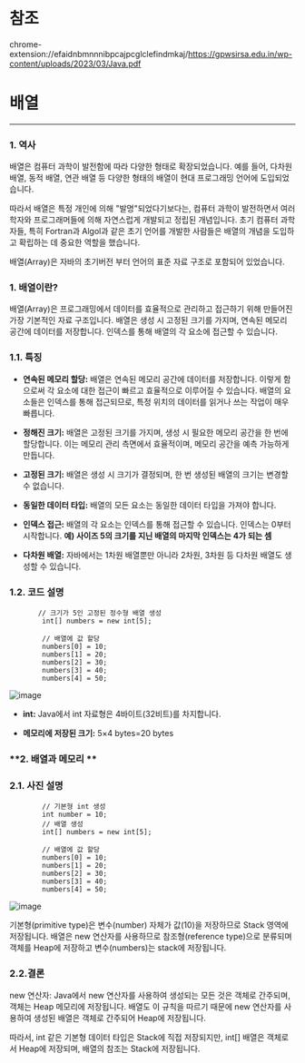 # 참조
chrome-extension://efaidnbmnnnibpcajpcglclefindmkaj/https://gpwsirsa.edu.in/wp-content/uploads/2023/03/Java.pdf


# 배열
---
### **1. 역사**

배열은 컴퓨터 과학이 발전함에 따라 다양한 형태로 확장되었습니다. 예를 들어, 다차원 배열, 동적 배열, 연관 배열 등 다양한 형태의 배열이 현대 프로그래밍 언어에 도입되었습니다.

따라서 배열은 특정 개인에 의해 "발명"되었다기보다는, 컴퓨터 과학이 발전하면서 여러 학자와 프로그래머들에 의해 자연스럽게 개발되고 정립된 개념입니다. 초기 컴퓨터 과학자들, 특히 Fortran과 Algol과 같은 초기 언어를 개발한 사람들은 배열의 개념을 도입하고 확립하는 데 중요한 역할을 했습니다.

배열(Array)은 자바의 초기버전 부터 언어의 표준 자료 구조로 포함되어 있었습니다.



### **1. 배열이란?**
배열(Array)은 프로그래밍에서 데이터를 효율적으로 관리하고 접근하기 위해 만들어진 가장 기본적인 자료 구조입니다. 배열은 생성 시 고정된 크기를 가지며, 연속된 메모리 공간에 데이터를 저장합니다. 인덱스를 통해 배열의 각 요소에 접근할 수 있습니다. 

### **1.1. 특징**

- **연속된 메모리 할당:** 배열은 연속된 메모리 공간에 데이터를 저장합니다. 이렇게 함으로써 각 요소에 대한 접근이 빠르고 효율적으로 이루어질 수 있습니다. 배열의 요소들은 인덱스를 통해 접근되므로, 특정 위치의 데이터를 읽거나 쓰는 작업이 매우 빠릅니다.

- **정해진 크기:** 배열은 고정된 크기를 가지며, 생성 시 필요한 메모리 공간을 한 번에 할당합니다. 이는 메모리 관리 측면에서 효율적이며, 메모리 공간을 예측 가능하게 만듭니다.

- **고정된 크기:** 배열은 생성 시 크기가 결정되며, 한 번 생성된 배열의 크기는 변경할 수 없습니다.

- **동일한 데이터 타입:** 배열의 모든 요소는 동일한 데이터 타입을 가져야 합니다.

- **인덱스 접근:** 배열의 각 요소는 인덱스를 통해 접근할 수 있습니다. 인덱스는 0부터 시작합니다. **예) 사이즈 5의 크기를 지닌 배열의 마지막 인덱스는 4가 되는 셈**

- **다차원 배열:** 자바에서는 1차원 배열뿐만 아니라 2차원, 3차원 등 다차원 배열도 생성할 수 있습니다.

### **1.2. 코드 설명**
```
       // 크기가 5인 고정된 정수형 배열 생성
        int[] numbers = new int[5];

        // 배열에 값 할당
        numbers[0] = 10;
        numbers[1] = 20;
        numbers[2] = 30;
        numbers[3] = 40;
        numbers[4] = 50;
```
![image](https://github.com/user-attachments/assets/a2ace836-e032-4dc3-a213-d9af0e10cde8)


- **int:** Java에서 int 자료형은 4바이트(32비트)를 차지합니다.

- **메모리에 저장된 크기:** 5×4 bytes=20 bytes





### **2. 배열과 메모리 **

### **2.1. 사진 설명**
```
        // 기본형 int 생성
        int number = 10;
        // 배열 생성
        int[] numbers = new int[5];

        // 배열에 값 할당
        numbers[0] = 10;
        numbers[1] = 20;
        numbers[2] = 30;
        numbers[3] = 40;
        numbers[4] = 50;
```


![image](https://github.com/user-attachments/assets/6b1ca511-72e6-4c9f-bccb-e2e6af6e8211)



기본형(primitive type)은 변수(number) 자체가 값(10)을 저장하므로 Stack 영역에 저장됩니다.
배열은 new 연산자를 사용하므로 참조형(reference type)으로 분류되며 객체를 Heap에 저장하고 변수(numbers)는 stack에 저장됩니다.

### **2.2.결론**

new 연산자: Java에서 new 연산자를 사용하여 생성되는 모든 것은 객체로 간주되며, 객체는 Heap 메모리에 저장됩니다. 배열도 이 규칙을 따르기 때문에 new 연산자를 사용하여 생성된 배열은 객체로 간주되어 Heap에 저장됩니다.

따라서, int 같은 기본형 데이터 타입은 Stack에 직접 저장되지만, int[] 배열은 객체로서 Heap에 저장되며, 배열의 참조는 Stack에 저장됩니다.
